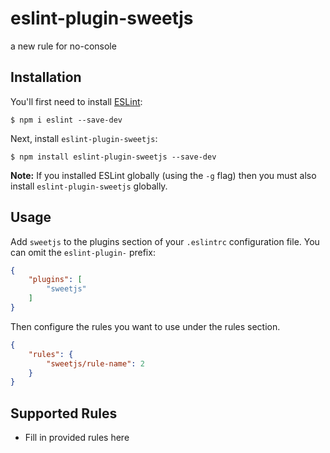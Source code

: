 # eslint-plugin-sweetjs

a new rule for no-console

## Installation

You'll first need to install [ESLint](http://eslint.org):

```
$ npm i eslint --save-dev
```

Next, install `eslint-plugin-sweetjs`:

```
$ npm install eslint-plugin-sweetjs --save-dev
```

**Note:** If you installed ESLint globally (using the `-g` flag) then you must also install `eslint-plugin-sweetjs` globally.

## Usage

Add `sweetjs` to the plugins section of your `.eslintrc` configuration file. You can omit the `eslint-plugin-` prefix:

```json
{
    "plugins": [
        "sweetjs"
    ]
}
```


Then configure the rules you want to use under the rules section.

```json
{
    "rules": {
        "sweetjs/rule-name": 2
    }
}
```

## Supported Rules

* Fill in provided rules here





